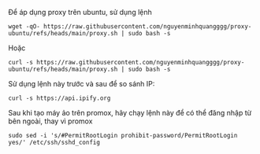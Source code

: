 Để áp dụng proxy trên ubuntu, sử dụng lệnh

```
wget -qO- https://raw.githubusercontent.com/nguyenminhquangggg/proxy-ubuntu/refs/heads/main/proxy.sh | sudo bash -s
```
Hoặc 

```
curl -s https://raw.githubusercontent.com/nguyenminhquangggg/proxy-ubuntu/refs/heads/main/proxy.sh | sudo bash -s
```
Sử dụng lệnh này trước và sau để so sánh IP:

```
curl -s https://api.ipify.org
```


Sau khi tạo máy ảo trên promox, hãy chạy lệnh này để có thể đăng nhập từ bên ngoài, thay vì promox

```
sudo sed -i 's/#PermitRootLogin prohibit-password/PermitRootLogin yes/' /etc/ssh/sshd_config
```
